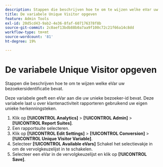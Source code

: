 ```yaml
---
description: Stappen die beschrijven hoe te om te wijzen welke eVar uw bezoekersidentificatie bevat.
title: De variabele Unique Visitor opgeven
feature: Admin Tools
exl-id: 20d5cd43-9ab2-4e36-8faf-607176378f8b
source-git-commit: 2c0aef13bdb88b0a7aa9f100c72c21f66a14c8dd
workflow-type: tm+mt
source-wordcount: '81'
ht-degree: 19%

---
```


# De variabele Unique Visitor opgeven

Stappen die beschrijven hoe te om te wijzen welke eVar uw bezoekersidentificatie bevat.

Deze variabele geeft een eVar aan die uw unieke bezoeker-id bevat. Deze variabele laat u over klantenactiviteit rapporteren gebruikend uw eigen unieke herkenningsteken.

1. Klik op **[!UICONTROL Analytics]** > **[!UICONTROL Admin]** > **[!UICONTROL Report Suites]**.
1. Een rapportsuite selecteren.
1. Klik op **[!UICONTROL Edit Settings]** > **[!UICONTROL Conversion]** > **[!UICONTROL Unique Visitor Variable]**.
1. Selecteer **[!UICONTROL Available eVars]** Schakel het selectievakje in om de vervolgkeuzelijst in te schakelen.
1. Selecteer een eVar in de vervolgkeuzelijst en klik op **[!UICONTROL Save]**.
